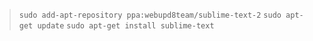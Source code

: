 > `sudo add-apt-repository ppa:webupd8team/sublime-text-2`
> `sudo apt-get update`
> `sudo apt-get install sublime-text`
